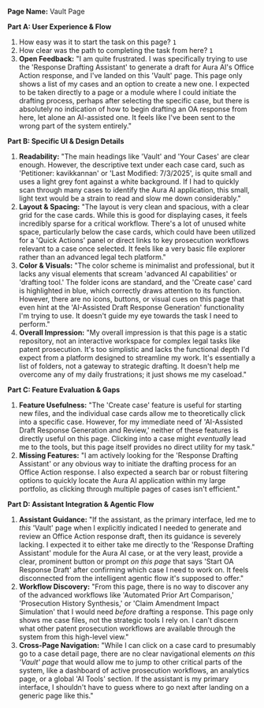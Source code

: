 **Page Name:** Vault Page

**Part A: User Experience & Flow**
1. How easy was it to start the task on this page? `1`
2. How clear was the path to completing the task from here? `1`
3. **Open Feedback:** "I am quite frustrated. I was specifically trying to use the 'Response Drafting Assistant' to generate a draft for Aura AI's Office Action response, and I've landed on this 'Vault' page. This page only shows a list of my cases and an option to create a new one. I expected to be taken directly to a page or a module where I could initiate the drafting process, perhaps after selecting the specific case, but there is absolutely no indication of how to begin drafting an OA response from here, let alone an AI-assisted one. It feels like I've been sent to the wrong part of the system entirely."

**Part B: Specific UI & Design Details**
1. **Readability:** "The main headings like 'Vault' and 'Your Cases' are clear enough. However, the descriptive text under each case card, such as 'Petitioner: kavikkannan' or 'Last Modified: 7/3/2025', is quite small and uses a light grey font against a white background. If I had to quickly scan through many cases to identify the Aura AI application, this small, light text would be a strain to read and slow me down considerably."
2. **Layout & Spacing:** "The layout is very clean and spacious, with a clear grid for the case cards. While this is good for displaying cases, it feels incredibly sparse for a critical workflow. There's a lot of unused white space, particularly below the case cards, which could have been utilized for a 'Quick Actions' panel or direct links to key prosecution workflows relevant to a case once selected. It feels like a very basic file explorer rather than an advanced legal tech platform."
3. **Color & Visuals:** "The color scheme is minimalist and professional, but it lacks any visual elements that scream 'advanced AI capabilities' or 'drafting tool.' The folder icons are standard, and the 'Create case' card is highlighted in blue, which correctly draws attention to its function. However, there are no icons, buttons, or visual cues on this page that even hint at the 'AI-Assisted Draft Response Generation' functionality I'm trying to use. It doesn't guide my eye towards the task I need to perform."
4. **Overall Impression:** "My overall impression is that this page is a static repository, not an interactive workspace for complex legal tasks like patent prosecution. It's too simplistic and lacks the functional depth I'd expect from a platform designed to streamline my work. It's essentially a list of folders, not a gateway to strategic drafting. It doesn't help me overcome any of my daily frustrations; it just shows me my caseload."

**Part C: Feature Evaluation & Gaps**
1. **Feature Usefulness:** "The 'Create case' feature is useful for starting new files, and the individual case cards allow me to theoretically click into a specific case. However, for my immediate need of 'AI-Assisted Draft Response Generation and Review,' neither of these features is directly useful on this page. Clicking into a case might *eventually* lead me to the tools, but this page itself provides no direct utility for my task."
2. **Missing Features:** "I am actively looking for the 'Response Drafting Assistant' or any obvious way to initiate the drafting process for an Office Action response. I also expected a search bar or robust filtering options to quickly locate the Aura AI application within my large portfolio, as clicking through multiple pages of cases isn't efficient."

**Part D: Assistant Integration & Agentic Flow**
1. **Assistant Guidance:** "If the assistant, as the primary interface, led me to *this* 'Vault' page when I explicitly indicated I needed to generate and review an Office Action response draft, then its guidance is severely lacking. I expected it to either take me directly to the 'Response Drafting Assistant' module for the Aura AI case, or at the very least, provide a clear, prominent button or prompt *on this page* that says 'Start OA Response Draft' after confirming which case I need to work on. It feels disconnected from the intelligent agentic flow it's supposed to offer."
2. **Workflow Discovery:** "From this page, there is no way to discover any of the advanced workflows like 'Automated Prior Art Comparison,' 'Prosecution History Synthesis,' or 'Claim Amendment Impact Simulation' that I would need *before* drafting a response. This page only shows me case files, not the strategic tools I rely on. I can't discern what other patent prosecution workflows are available through the system from this high-level view."
3. **Cross-Page Navigation:** "While I can click on a case card to presumably go to a case detail page, there are no clear navigational elements *on this 'Vault' page* that would allow me to jump to other critical parts of the system, like a dashboard of active prosecution workflows, an analytics page, or a global 'AI Tools' section. If the assistant is my primary interface, I shouldn't have to guess where to go next after landing on a generic page like this."